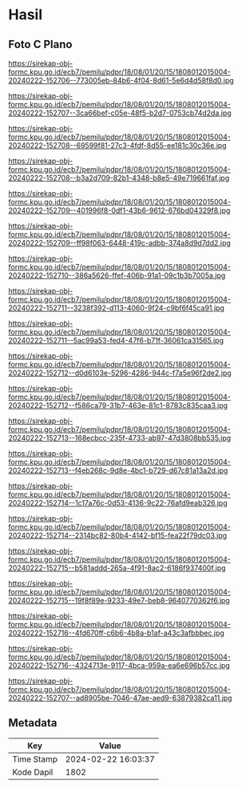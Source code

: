 # Hasil

## Foto C Plano

https://sirekap-obj-formc.kpu.go.id/ecb7/pemilu/pdpr/18/08/01/20/15/1808012015004-20240222-152706--773005eb-84b6-4f04-8d61-5e6d4d58f8d0.jpg

https://sirekap-obj-formc.kpu.go.id/ecb7/pemilu/pdpr/18/08/01/20/15/1808012015004-20240222-152707--3ca66bef-c05e-48f5-b2d7-0753cb74d2da.jpg

https://sirekap-obj-formc.kpu.go.id/ecb7/pemilu/pdpr/18/08/01/20/15/1808012015004-20240222-152708--69599f81-27c3-4fdf-8d55-ee181c30c36e.jpg

https://sirekap-obj-formc.kpu.go.id/ecb7/pemilu/pdpr/18/08/01/20/15/1808012015004-20240222-152708--b3a2d709-82b1-4348-b8e5-49e719661faf.jpg

https://sirekap-obj-formc.kpu.go.id/ecb7/pemilu/pdpr/18/08/01/20/15/1808012015004-20240222-152709--401996f8-0df1-43b6-9612-676bd04329f8.jpg

https://sirekap-obj-formc.kpu.go.id/ecb7/pemilu/pdpr/18/08/01/20/15/1808012015004-20240222-152709--ff98f063-6448-419c-adbb-374a8d9d7dd2.jpg

https://sirekap-obj-formc.kpu.go.id/ecb7/pemilu/pdpr/18/08/01/20/15/1808012015004-20240222-152710--386a5626-ffef-406b-91a1-09c1b3b7005a.jpg

https://sirekap-obj-formc.kpu.go.id/ecb7/pemilu/pdpr/18/08/01/20/15/1808012015004-20240222-152711--3238f392-d113-4060-9f24-c9bf6f45ca91.jpg

https://sirekap-obj-formc.kpu.go.id/ecb7/pemilu/pdpr/18/08/01/20/15/1808012015004-20240222-152711--5ac99a53-fed4-47f6-b71f-36061ca31565.jpg

https://sirekap-obj-formc.kpu.go.id/ecb7/pemilu/pdpr/18/08/01/20/15/1808012015004-20240222-152712--d0d6103e-5296-4286-944c-f7a5e96f2de2.jpg

https://sirekap-obj-formc.kpu.go.id/ecb7/pemilu/pdpr/18/08/01/20/15/1808012015004-20240222-152712--f586ca79-31b7-463e-81c1-8783c835caa3.jpg

https://sirekap-obj-formc.kpu.go.id/ecb7/pemilu/pdpr/18/08/01/20/15/1808012015004-20240222-152713--168ecbcc-235f-4733-ab97-47d3808bb535.jpg

https://sirekap-obj-formc.kpu.go.id/ecb7/pemilu/pdpr/18/08/01/20/15/1808012015004-20240222-152713--f4eb268c-9d8e-4bc1-b729-d67c81a13a2d.jpg

https://sirekap-obj-formc.kpu.go.id/ecb7/pemilu/pdpr/18/08/01/20/15/1808012015004-20240222-152714--1c17a76c-0d53-4136-9c22-76afd9eab326.jpg

https://sirekap-obj-formc.kpu.go.id/ecb7/pemilu/pdpr/18/08/01/20/15/1808012015004-20240222-152714--2314bc82-80b4-4142-bf15-fea22f79dc03.jpg

https://sirekap-obj-formc.kpu.go.id/ecb7/pemilu/pdpr/18/08/01/20/15/1808012015004-20240222-152715--b581addd-265a-4f91-8ac2-6186f937400f.jpg

https://sirekap-obj-formc.kpu.go.id/ecb7/pemilu/pdpr/18/08/01/20/15/1808012015004-20240222-152715--19f8f89e-9233-49e7-beb8-9640770362f6.jpg

https://sirekap-obj-formc.kpu.go.id/ecb7/pemilu/pdpr/18/08/01/20/15/1808012015004-20240222-152716--4fd670ff-c6b6-4b8a-b1af-a43c3afbbbec.jpg

https://sirekap-obj-formc.kpu.go.id/ecb7/pemilu/pdpr/18/08/01/20/15/1808012015004-20240222-152716--4324713e-9117-4bca-959a-ea6e696b57cc.jpg

https://sirekap-obj-formc.kpu.go.id/ecb7/pemilu/pdpr/18/08/01/20/15/1808012015004-20240222-152707--ad8905be-7046-47ae-aed9-63879382ca11.jpg


## Metadata

| Key        | Value               |
| ---------- | ------------------- |
| Time Stamp | 2024-02-22 16:03:37 |
| Kode Dapil | 1802                |



